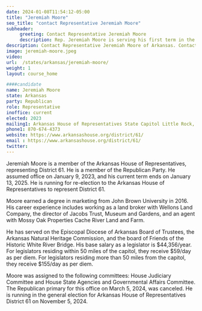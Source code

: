 ```yaml
---
date: 2024-01-08T11:54:12-05:00
title: "Jeremiah Moore"
seo_title: "contact Representative Jeremiah Moore"
subheader:
     greeting: Contact Representative Jeremiah Moore
     description: Rep. Jeremiah Moore is serving his first term in the Arkansas House of Representatives. He represents District 61 which includes portions of Monroe, Prairie, Woodruff, Jackson, and Arkansas Counties.
description: Contact Representative Jeremiah Moore of Arkansas. Contact information for Jeremiah Moore includes email address, phone number, and mailing address.
image: jeremiah-moore.jpeg
video:
url:  /states/arkansas/jeremiah-moore/
weight: 1
layout: course_home

####candidate
name: Jeremiah Moore
state: Arkansas
party: Republican
role: Representative
inoffice: current
elected: 2023
mailing1: Arkansas House of Representatives State Capitol Little Rock, AR 72201
phone1: 870-674-4373
website: https://www.arkansashouse.org/district/61/
email : https://www.arkansashouse.org/district/61/
twitter:
---
```


Jeremiah Moore is a member of the Arkansas House of Representatives, representing District 61. He is a member of the Republican Party. He assumed office on January 9, 2023, and his current term ends on January 13, 2025. He is running for re-election to the Arkansas House of Representatives to represent District 61.

Moore earned a degree in marketing from John Brown University in 2016. His career experience includes working as a land broker with Wellons Land Company, the director of Jacobs Trust, Museum and Gardens, and an agent with Mossy Oak Properties Cache River Land and Farm.

He has served on the Episcopal Diocese of Arkansas Board of Trustees, the Arkansas Natural Heritage Commission, and the board of Friends of the Historic White River Bridge. His base salary as a legislator is $44,356/year. For legislators residing within 50 miles of the capitol, they receive $59/day as per diem. For legislators residing more than 50 miles from the capitol, they receive $155/day as per diem.

Moore was assigned to the following committees: House Judiciary Committee and House State Agencies and Governmental Affairs Committee. The Republican primary for this office on March 5, 2024, was canceled. He is running in the general election for Arkansas House of Representatives District 61 on November 5, 2024.
